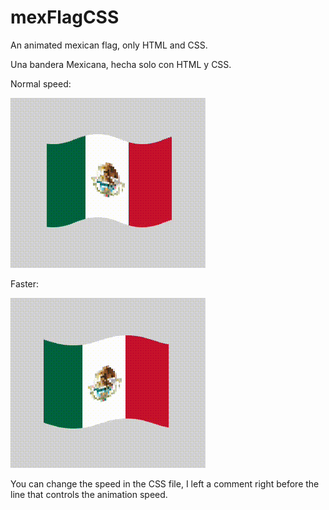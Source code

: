 # mexFlagCSS

An animated mexican flag, only HTML and CSS.

Una bandera Mexicana, hecha solo con HTML y CSS.

Normal speed:

![Alt Text](https://github.com/Prasaedonium/mexFlagCSS/blob/main/src/normal.gif)

Faster: 

![Alt Text](https://github.com/Prasaedonium/mexFlagCSS/blob/main/src/faster.gif)

You can change the speed in the CSS file, I left a comment right before the line that controls the animation speed.
